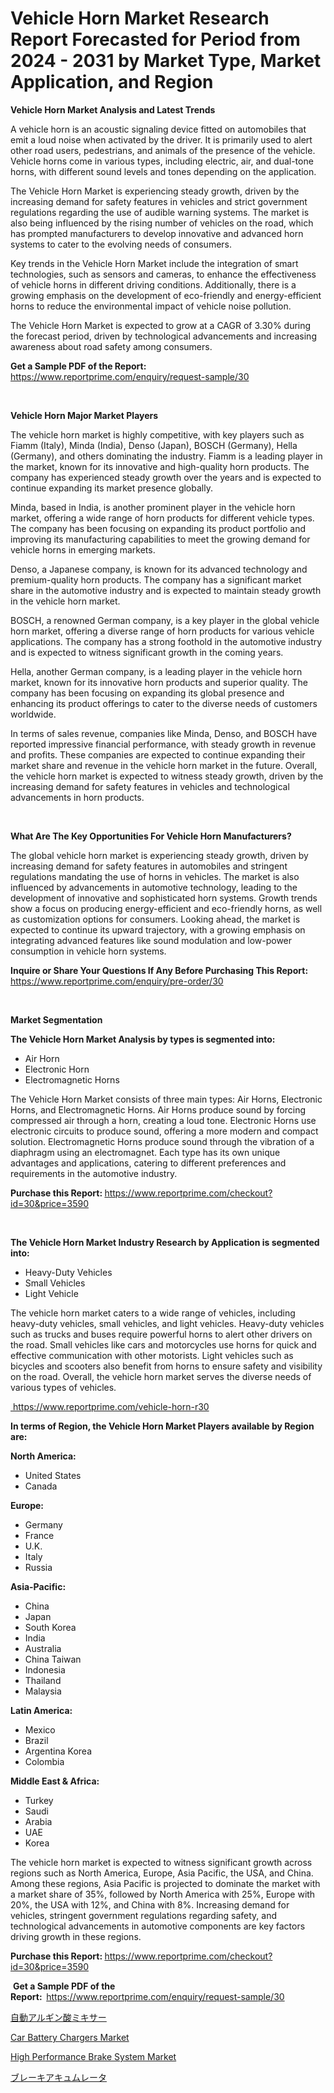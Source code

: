 <p><h1>Vehicle Horn Market Research Report Forecasted for Period from 2024 -  2031 by Market Type, Market Application, and Region</h1></p><p><strong>Vehicle Horn Market Analysis and Latest Trends</strong></p>
<p><p>A vehicle horn is an acoustic signaling device fitted on automobiles that emit a loud noise when activated by the driver. It is primarily used to alert other road users, pedestrians, and animals of the presence of the vehicle. Vehicle horns come in various types, including electric, air, and dual-tone horns, with different sound levels and tones depending on the application.</p><p>The Vehicle Horn Market is experiencing steady growth, driven by the increasing demand for safety features in vehicles and strict government regulations regarding the use of audible warning systems. The market is also being influenced by the rising number of vehicles on the road, which has prompted manufacturers to develop innovative and advanced horn systems to cater to the evolving needs of consumers.</p><p>Key trends in the Vehicle Horn Market include the integration of smart technologies, such as sensors and cameras, to enhance the effectiveness of vehicle horns in different driving conditions. Additionally, there is a growing emphasis on the development of eco-friendly and energy-efficient horns to reduce the environmental impact of vehicle noise pollution.</p><p>The Vehicle Horn Market is expected to grow at a CAGR of 3.30% during the forecast period, driven by technological advancements and increasing awareness about road safety among consumers.</p></p>
<p><strong>Get a Sample PDF of the Report:&nbsp;</strong> <a href="https://www.reportprime.com/enquiry/request-sample/30">https://www.reportprime.com/enquiry/request-sample/30</a></p>
<p>&nbsp;</p>
<p><strong>Vehicle Horn Major Market Players</strong></p>
<p><p>The vehicle horn market is highly competitive, with key players such as Fiamm (Italy), Minda (India), Denso (Japan), BOSCH (Germany), Hella (Germany), and others dominating the industry. Fiamm is a leading player in the market, known for its innovative and high-quality horn products. The company has experienced steady growth over the years and is expected to continue expanding its market presence globally.</p><p>Minda, based in India, is another prominent player in the vehicle horn market, offering a wide range of horn products for different vehicle types. The company has been focusing on expanding its product portfolio and improving its manufacturing capabilities to meet the growing demand for vehicle horns in emerging markets.</p><p>Denso, a Japanese company, is known for its advanced technology and premium-quality horn products. The company has a significant market share in the automotive industry and is expected to maintain steady growth in the vehicle horn market.</p><p>BOSCH, a renowned German company, is a key player in the global vehicle horn market, offering a diverse range of horn products for various vehicle applications. The company has a strong foothold in the automotive industry and is expected to witness significant growth in the coming years.</p><p>Hella, another German company, is a leading player in the vehicle horn market, known for its innovative horn products and superior quality. The company has been focusing on expanding its global presence and enhancing its product offerings to cater to the diverse needs of customers worldwide.</p><p>In terms of sales revenue, companies like Minda, Denso, and BOSCH have reported impressive financial performance, with steady growth in revenue and profits. These companies are expected to continue expanding their market share and revenue in the vehicle horn market in the future. Overall, the vehicle horn market is expected to witness steady growth, driven by the increasing demand for safety features in vehicles and technological advancements in horn products.</p></p>
<p>&nbsp;</p>
<p><strong>What Are The Key Opportunities For Vehicle Horn Manufacturers?</strong></p>
<p><p>The global vehicle horn market is experiencing steady growth, driven by increasing demand for safety features in automobiles and stringent regulations mandating the use of horns in vehicles. The market is also influenced by advancements in automotive technology, leading to the development of innovative and sophisticated horn systems. Growth trends show a focus on producing energy-efficient and eco-friendly horns, as well as customization options for consumers. Looking ahead, the market is expected to continue its upward trajectory, with a growing emphasis on integrating advanced features like sound modulation and low-power consumption in vehicle horn systems.</p></p>
<p><strong>Inquire or Share Your Questions If Any Before Purchasing This Report:</strong> <a href="https://www.reportprime.com/enquiry/pre-order/30">https://www.reportprime.com/enquiry/pre-order/30</a></p>
<p>&nbsp;</p>
<p><strong>Market Segmentation</strong></p>
<p><strong>The Vehicle Horn Market Analysis by types is segmented into:</strong></p>
<p><ul><li>Air Horn</li><li>Electronic Horn</li><li>Electromagnetic Horns</li></ul></p>
<p><p>The Vehicle Horn Market consists of three main types: Air Horns, Electronic Horns, and Electromagnetic Horns. Air Horns produce sound by forcing compressed air through a horn, creating a loud tone. Electronic Horns use electronic circuits to produce sound, offering a more modern and compact solution. Electromagnetic Horns produce sound through the vibration of a diaphragm using an electromagnet. Each type has its own unique advantages and applications, catering to different preferences and requirements in the automotive industry.</p></p>
<p><strong>Purchase this Report:&nbsp;</strong><a href="https://www.reportprime.com/checkout?id=30&price=3590">https://www.reportprime.com/checkout?id=30&price=3590</a></p>
<p>&nbsp;</p>
<p><strong>The Vehicle Horn Market Industry Research by Application is segmented into:</strong></p>
<p><ul><li>Heavy-Duty Vehicles</li><li>Small Vehicles</li><li>Light Vehicle</li></ul></p>
<p><p>The vehicle horn market caters to a wide range of vehicles, including heavy-duty vehicles, small vehicles, and light vehicles. Heavy-duty vehicles such as trucks and buses require powerful horns to alert other drivers on the road. Small vehicles like cars and motorcycles use horns for quick and effective communication with other motorists. Light vehicles such as bicycles and scooters also benefit from horns to ensure safety and visibility on the road. Overall, the vehicle horn market serves the diverse needs of various types of vehicles.</p></p>
<p><a href="https://www.reportprime.com/vehicle-horn-r30">&nbsp;https://www.reportprime.com/vehicle-horn-r30</a></p>
<p><strong>In terms of Region, the Vehicle Horn Market Players available by Region are:</strong></p>
<p>
    <p> <strong> North America: </strong>
        <ul>
            <li>United States</li>
            <li>Canada</li>
        </ul>
        </p> 
    <p> <strong> Europe: </strong>
        <ul>
            <li>Germany</li>
            <li>France</li>
            <li>U.K.</li>
            <li>Italy</li>
            <li>Russia</li>
        </ul>
        </p> 
    <p> <strong> Asia-Pacific: </strong>
        <ul>
            <li>China</li>
            <li>Japan</li>
            <li>South Korea</li>
            <li>India</li>
            <li>Australia</li>
            <li>China Taiwan</li>
            <li>Indonesia</li>
            <li>Thailand</li>
            <li>Malaysia</li>
        </ul>
        </p> 
    <p> <strong> Latin America: </strong>
        <ul>
            <li>Mexico</li>
            <li>Brazil</li>
            <li>Argentina Korea</li>
            <li>Colombia</li>
        </ul>
        </p> 
    <p> <strong> Middle East & Africa: </strong>
        <ul>
            <li>Turkey</li>
            <li>Saudi</li>
            <li>Arabia</li>
            <li>UAE</li>
            <li>Korea</li>
        </ul>
    </p>
    </p>
<p><p>The vehicle horn market is expected to witness significant growth across regions such as North America, Europe, Asia Pacific, the USA, and China. Among these regions, Asia Pacific is projected to dominate the market with a market share of 35%, followed by North America with 25%, Europe with 20%, the USA with 12%, and China with 8%. Increasing demand for vehicles, stringent government regulations regarding safety, and technological advancements in automotive components are key factors driving growth in these regions.</p></p>
<p><strong>Purchase this Report: </strong><a href="https://www.reportprime.com/checkout?id=30&price=3590">https://www.reportprime.com/checkout?id=30&price=3590</a></p>
<p>&nbsp;<strong>Get a Sample PDF of the Report:&nbsp;&nbsp;</strong><a href="https://www.reportprime.com/enquiry/request-sample/30">https://www.reportprime.com/enquiry/request-sample/30</a></p>
<p><strong></strong></p>
<p><p><a href="https://github.com/VernieBarton2023/Market-Research-Report-List-1/blob/main/373249169502.md">自動アルギン酸ミキサー</a></p><p><a href="https://github.com/singletonthaxterkelliehr2df/Market-Research-Report-List-2/blob/main/car-battery-chargers-market.md">Car Battery Chargers Market</a></p><p><a href="https://github.com/kufem1/Market-Research-Report-List-2/blob/main/high-performance-brake-system-market.md">High Performance Brake System Market</a></p><p><a href="https://github.com/LenoraKris2023/Market-Research-Report-List-1/blob/main/611402869501.md">ブレーキアキュムレータ</a></p></p>